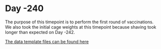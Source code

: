 # Day -240

The purpose of this timepoint is to perform the first round of vaccinations. We also took the initial cage weights at this timepoint because shaving took longer than expected on Day -242.

[The data template files can be found here](https://github.com/lyonsm7/impactb_book/raw/master/file_collection_templates/Base_Period/BP_T-240.xlsx)
